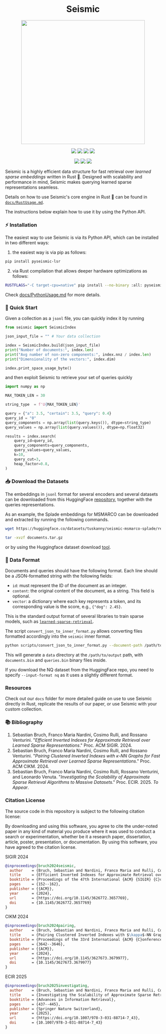 <h1 align="center">Seismic</h1>
<p align="center">
    <img width="400px" src="https://raw.githubusercontent.com/TusKANNy/seismic/main/imgs/new_logo_seismic.webp" />
</p>

<p align="center">
    <a href="https://dl.acm.org/doi/pdf/10.1145/3626772.3657769"><img src="https://badgen.net/static/paper/SIGIR 2024/green" /></a>  
    <a href="https://dl.acm.org/doi/pdf/10.1145/3627673.3679977"><img src="https://badgen.net/static/paper/CIKM 2024/blue" /></a>
    <a href="https://arxiv.org/abs/2501.11628"><img src="https://badgen.net/static/paper/ECIR 2025/yellow" /></a>
    <a href="http://arxiv.org/abs/2404.18812"><img src="https://badgen.net/static/arXiv/2404.18812/red" /></a>
</p>

<p align="center">    
    <a href="https://crates.io/crates/seismic"><img src="https://badgen.infra.medigy.com/crates/v/seismic" /></a>
    <a href="https://crates.io/crates/seismic"><img src="https://badgen.infra.medigy.com/crates/d/seismic" /></a>
    <a href="LICENSE.md"><img src="https://badgen.net/static/license/MIT/blue" /></a>
</p>

Seismic is a highly efficient data structure for fast retrieval over *learned sparse embeddings* written in Rust 🦀. Designed with scalability and performance in mind, Seismic makes querying learned sparse representations seamless.

Details on how to use Seismic's core engine in Rust 🦀 can be found in [`docs/RustUsage.md`](docs/RustUsage.md).

The instructions below explain how to use it by using the Python API. 


### ⚡ Installation  

The easiest way to use Seismic is via its Python API, which can be installed in two different ways: 

1) the easiest way is via pip as follows:
```bash
pip install pyseismic-lsr
```

2) via Rust compilation that allows deeper hardware optimizations as follows:
```bash
RUSTFLAGS="-C target-cpu=native" pip install --no-binary :all: pyseismic-lsr
```

Check [docs/PythonUsage.md](docs/PythonUsage.md) for more details.


### 🚀 Quick Start  
Given a collection as a `jsonl` file, you can quickly index it by running 
```python
from seismic import SeismicIndex

json_input_file = "" # Your data collection

index = SeismicIndex.build(json_input_file)
print("Number of documents:", index.len)
print("Avg number of non-zero components:", index.nnz / index.len)
print("Dimensionality of the vectors:", index.dim)

index.print_space_usage_byte()
```

and then exploit Seismic to retrieve your set of queries quickly

```python
import numpy as np

MAX_TOKEN_LEN = 30

string_type  = f'U{MAX_TOKEN_LEN}'

query = {"a": 3.5, "certain": 3.5, "query": 0.4}
query_id = "0"
query_components = np.array(list(query.keys()), dtype=string_type)
query_values = np.array(list(query.values()), dtype=np.float32)

results = index.search(
    query_id=query_id,
    query_components=query_components,
    query_values=query_values,
    k=10, 
    query_cut=3, 
    heap_factor=0.8,
)
```

### 📥 Download the Datasets  
The embeddings in ```jsonl```  format for several encoders and several datasets can be downloaded from this HuggingFace [repository](https://huggingface.co/collections/tuskanny/seismic-datasets-6610108d39c0f2299f20fc9b), together with the queries representations. 

As an example, the Splade embeddings for MSMARCO can be downloaded and extracted by running the following commands.

```bash
wget https://huggingface.co/datasets/tuskanny/seismic-msmarco-splade/resolve/main/documents.tar.gz?download=true -O documents.tar.gz 

tar -xvzf documents.tar.gz
```

or by using the Huggingface dataset download [tool](https://huggingface.co/docs/hub/en/datasets-downloading).


### 📄 Data Format  
Documents and queries should have the following format. Each line should be a JSON-formatted string with the following fields:
- `id`: must represent the ID of the document as an integer.
- `content`: the original content of the document, as a string. This field is optional. 
- `vector`: a dictionary where each key represents a token, and its corresponding value is the score, e.g., `{"dog": 2.45}`.

This is the standard output format of several libraries to train sparse models, such as [`learned-sparse-retrieval`](https://github.com/thongnt99/learned-sparse-retrieval).

The script ```convert_json_to_inner_format.py``` allows converting files formatted accordingly into the ```seismic``` inner format.

```bash
python scripts/convert_json_to_inner_format.py --document-path /path/to/document.jsonl --queries-path /path/to/queries.jsonl --output-dir /path/to/output 
```
This will generate a ```data``` directory at the ```/path/to/output``` path, with ```documents.bin``` and ```queries.bin``` binary files inside.

If you download the NQ dataset from the HuggingFace repo, you need to specify ```--input-format nq``` as it uses a slightly different format. 


### Resources
Check out our `docs` folder for more detailed guide on use to use Seismic directly in Rust, replicate the results of our paper, or use Seismic with your custom collection. 


### <a name="bib">📚 Bibliography</a>
1. Sebastian Bruch, Franco Maria Nardini, Cosimo Rulli, and Rossano Venturini. "*Efficient Inverted Indexes for Approximate Retrieval over Learned Sparse Representations*." Proc. ACM SIGIR. 2024. 
2. Sebastian Bruch, Franco Maria Nardini, Cosimo Rulli, and Rossano Venturini. "*Pairing Clustered Inverted Indexes with κ-NN Graphs for Fast Approximate Retrieval over Learned Sparse Representations*."  Proc. ACM CIKM. 2024.
3. Sebastian Bruch, Franco Maria Nardini, Cosimo Rulli, Rossano Venturini, and Leonardo Venuta. "*Investigating the Scalability of Approximate Sparse Retrieval Algorithms to Massive Datasets*." Proc. ECIR. 2025. *To Appear*. 


### Citation License
The source code in this repository is subject to the following citation license:

By downloading and using this software, you agree to cite the under-noted paper in any kind of material you produce where it was used to conduct a search or experimentation, whether be it a research paper, dissertation, article, poster, presentation, or documentation. By using this software, you have agreed to the citation license.

SIGIR 2024
```bibtex
@inproceedings{bruch2024seismic,
  author    = {Bruch, Sebastian and Nardini, Franco Maria and Rulli, Cosimo and Venturini, Rossano},
  title     = {Efficient Inverted Indexes for Approximate Retrieval over Learned Sparse Representations},
  booktitle = {Proceedings of the 47th International {ACM} {SIGIR} {C}onference on Research and Development in Information Retrieval ({SIGIR})},
  pages     = {152--162},
  publisher = {{ACM}},
  year      = {2024},
  url       = {https://doi.org/10.1145/3626772.3657769},
  doi       = {10.1145/3626772.3657769}
}
```

CIKM 2024
```bibtex 
@inproceedings{bruch2024pairing,
  author    = {Bruch, Sebastian and Nardini, Franco Maria and Rulli, Cosimo and Venturini, Rossano},
  title     = {Pairing Clustered Inverted Indexes with $\kappa$-NN Graphs for Fast Approximate Retrieval over Learned Sparse Representations},
  booktitle = {Proceedings of the 33rd International {ACM} {C}onference on {I}nformation and {K}nowledge {M}anagement ({CIKM})},
  pages     = {3642--3646},
  publisher = {{ACM}},
  year      = {2024},
  url       = {https://doi.org/10.1145/3627673.3679977},
  doi       = {10.1145/3627673.3679977}
}
```

ECIR 2025
```bibtex
@inproceedings{bruch2025investigating,
  author    = {Bruch, Sebastian and Nardini, Franco Maria and Rulli, Cosimo and Venturini, Rossano and Venuta, Leonardo},
  title     = {Investigating the Scalability of Approximate Sparse Retrieval Algorithms to Massive Datasets},
  booktitle = {Advances in Information Retrieval},
  pages     = {437--445},
  publisher = {Springer Nature Switzerland},
  year      = {2025},
  url       = {https://doi.org/10.1007/978-3-031-88714-7_43},
  doi       = {10.1007/978-3-031-88714-7_43}
}
```
